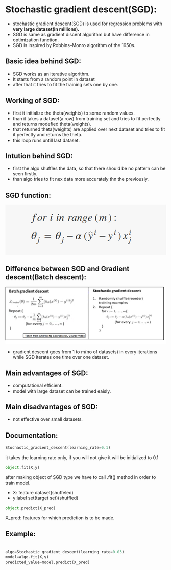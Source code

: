 # Stochastic gradient descent(SGD):
* stochastic gradient descent(SGD) is used for regression problems with **very large dataset(in millions).**
* SGD is same as gradient discent algorithm but have difference in optimization function.
* SGD is inspired by  Robbins–Monro algorithm of the 1950s.

## Basic idea behind SGD:
* SGD works as an iterative algorithm.
* It starts from a random point in dataset
* after that it tries to fit the training sets one by one.

## Working of SGD:

* first it initialize the theta(weights) to some random values.
* than it takes a dataset(a row) from training set and tries to fit perfectly and returns modefied theta(weights).
* that returned theta(weights) are applied over next dataset and tries to fit it perfectly and returns the theta.
* this loop runs untill last dataset.

## Intution behind SGD:
* first the algo shuffles the data, so that there should be no pattern can be seen firstly.
* than algo tries to fit nex data more accurately thn the previously.

## SGD function:

![](https://github.com/captainra1/images/blob/master/fn.png)

## Difference between SGD and Gradient descent(Batch descent):

![](https://github.com/captainra1/images/blob/master/diff.png)
 * gradient descent goes from 1 to m(no of datasets) in every iterations while SGD iterates one time over one dataset.

 ## Main advantages of SGD:
 * computational efficient.
 * model with large dataset can be trained eaisly.

 ## Main disadvantages of SGD:

* not effective over small datasets.

## Documentation:

```python
Stochastic_gradient_descent(learning_rate=0.1)
```
it takes the learning rate only, if you will not give it will be initialized to 0.1
```python
object.fit(X,y)
```
after making object of SGD type we have to call .fit() method in order to train model.

* X: feature dataset(shuffeled)
* y:label set(target set)(shuffled)

```python
object.predict(X_pred)
```
X_pred: features for which prediction is to be made.

## Example:

```python

algo=Stochastic_gradient_descent(learning_rate=0.03)
model=algo.fit(X,y)
predicted_value=model.predict(X_pred)
```
